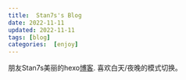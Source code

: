 ```yaml
---
title:  Stan7s's Blog
date: 2022-11-11
updated: 2022-11-11
tags: [blog]
categories:  [enjoy]
---
```




朋友Stan7s美丽的hexo[博客](https://stan7s.github.io/blog/). 喜欢白天/夜晚的模式切换。